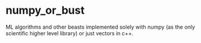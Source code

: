 # numpy_or_bust
ML algorithms and other beasts implemented solely with numpy (as the only scientific higher level library) or just vectors in c++.
